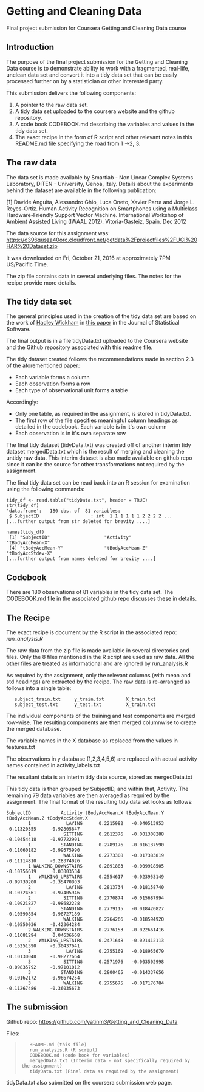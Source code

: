 # Getting and Cleaning Data
Final project submission for Coursera Getting and Cleaning Data course

## Introduction

The purpose of the final project submission for the Getting and Cleaning Data course 
is to demonstrate ability to work with a fragmented, real-life, unclean data set and 
convert it into a tidy data set that can be easily processed further on by a statistician
or other interested party.

This submission delivers the following components:

1. A pointer to the raw data set.
2. A tidy data set uploaded to the coursera website and the github repository.
3. A code book CODEBOOK.md describing the variables and values in the tidy data set.
4. The exact recipe in the form of R script and other relevant notes in this README.md
   file specifying the road from 1 ->2, 3.

## The raw data

The data set is made available by Smartlab - Non Linear Complex Systems Laboratory,
DITEN - University, Genoa, Italy. Details about the experiments behind the dataset are
available in the following publication:

[1] Davide Anguita, Alessandro Ghio, Luca Oneto, Xavier Parra and Jorge L. Reyes-Ortiz. 
Human Activity Recognition on Smartphones using a Multiclass Hardware-Friendly Support 
Vector Machine. International Workshop of Ambient Assisted Living (IWAAL 2012). 
Vitoria-Gasteiz, Spain. Dec 2012

The data source for this assignment was:
https://d396qusza40orc.cloudfront.net/getdata%2Fprojectfiles%2FUCI%20HAR%20Dataset.zip

It was downloaded on Fri, October 21, 2016 at approximately 7PM US/Pacific Time.

The zip file contains data in several underlying files. The notes for the recipe provide 
more details.


## The tidy data set

The general principles used in the creation of the tidy data set are based on the work of
[Hadley Wickham](http://had.co.nz/) in [this paper](http://vita.had.co.nz/papers/tidy-data.pdf)
in the Journal of Statistical Software. 

The final output is in a file tidyData.txt uploaded to the Coursera website and the Github
repository associated with this readme file.

The tidy dataset created follows the recommendations made in section 2.3 of the aforementioned
paper:
- Each variable forms a column
- Each observation forms a row
- Each type of observational unit forms a table

Accordingly: 
- Only one table, as required in the assignment, is stored in tidyData.txt. 
- The first row of the file specifies meaningful column headings as detailed in the codebook.
  Each variable is in it's own column
- Each observation is in it's own separate row

The final tidy dataset (tidyData.txt) was created off of another interim tidy dataset
mergedData.txt which is the result of merging and cleaning the untidy raw data. This interim 
dataset is also made available on github repo since it can be the source for other 
transformations not required by the assignment.

The final tidy data set can be read back into an R session for examination using the following 
commands:

~~~~
tidy_df <- read.table("tidyData.txt", header = TRUE)
str(tidy_df)
'data.frame':	180 obs. of  81 variables:
 $ SubjectID                   : int  1 1 1 1 1 1 2 2 2 2 ...
[...further output from str deleted for brevity ....]

names(tidy_df)
 [1] "SubjectID"                    "Activity"                     "tBodyAccMean-X"              
 [4] "tBodyAccMean-Y"               "tBodyAccMean-Z"               "tBodyAccStdev-X"            
[...further output from names deleted for brevity ....]
~~~~

## Codebook
There are 180 observations of 81 variables in the tidy data set. The CODEBOOK.md file in 
the associated github repo discusses these in details.


## The Recipe
The exact recipe is document by the R script in the associated repo:  *run_analysis.R*

The raw data from the zip file is made available in several directories and files. Only the
8 files mentioned in the R script are used as raw data. All the other files are treated
as informational and are ignored by run_analysis.R

As required by the assignment, only the relevant columns (with mean and std headings) are
extracted by the recipe. The raw data is re-arranged as follows into a single table:
~~~~
   subject_train.txt     y_train.txt        X_train.txt     
   subject_test.txt      y_test.txt         X_train.txt
~~~~

The individual components of the training and test components are merged row-wise. The
resulting components are then merged columnwise to create the merged database.

The variable names in the X database as replaced from the values in features.txt

The observations in y database (1,2,3,4,5,6) are replaced with actual activity names
contained in activity_labels.txt

The resultant data is an interim tidy data source, stored as mergedData.txt

This tidy data is then grouped by SubjectID, and within that, Activity. The remaining
79 data variables are then averaged as required by the assignment. The final format
of the resulting tidy data set looks as follows:

~~~~
SubjectID           Activity tBodyAccMean.X tBodyAccMean.Y tBodyAccMean.Z tBodyAccStdev.X
        1             LAYING      0.2215982   -0.040513953    -0.11320355     -0.92805647
        1            SITTING      0.2612376   -0.001308288    -0.10454418     -0.97722901
        1           STANDING      0.2789176   -0.016137590    -0.11060182     -0.99575990
        1            WALKING      0.2773308   -0.017383819    -0.11114810     -0.28374026
        1 WALKING_DOWNSTAIRS      0.2891883   -0.009918505    -0.10756619      0.03003534
        1   WALKING_UPSTAIRS      0.2554617   -0.023953149    -0.09730200     -0.35470803
        2             LAYING      0.2813734   -0.018158740    -0.10724561     -0.97405946
        2            SITTING      0.2770874   -0.015687994    -0.10921827     -0.98682228
        2           STANDING      0.2779115   -0.018420827    -0.10590854     -0.98727189
        2            WALKING      0.2764266   -0.018594920    -0.10550036     -0.42364284
        2 WALKING_DOWNSTAIRS      0.2776153   -0.022661416    -0.11681294      0.04636668
        2   WALKING_UPSTAIRS      0.2471648   -0.021412113    -0.15251390     -0.30437641
        3             LAYING      0.2755169   -0.018955679    -0.10130048     -0.98277664
        3            SITTING      0.2571976   -0.003502998    -0.09835792     -0.97101012
        3           STANDING      0.2800465   -0.014337656    -0.10162172     -0.96674254
        3            WALKING      0.2755675   -0.017176784    -0.11267486     -0.36035673
~~~~

## The submission

Github repo: https://github.com/yatinm3/Getting_and_Cleaning_Data

Files: 
>
>        README.md (this file)
>        run_analysis.R (R script)
>        CODEBOOK.md (code book for variables)
>        mergedData.txt (Interim data - not specifically required by the assignment)
>        tidyData.txt (Final data as required by the assignment)
>

tidyData.txt also submitted on the coursera submission web page.

